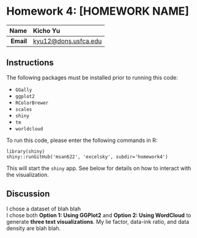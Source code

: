 Homework 4: [HOMEWORK NAME]
==============================

| **Name**  | Kicho Yu  |
|----------:|:-------------|
| **Email** | kyu12@dons.usfca.edu |

## Instructions ##

The following packages must be installed prior to running this code:

- `GGally`
- `ggplot2`
- `RColorBrewer`
- `scales`
- `shiny`
- `tm`
- `worldcloud`


To run this code, please enter the following commands in R:

```
library(shiny)
shiny::runGitHub('msan622', 'excelsky', subdir='homework4')
```

This will start the `shiny` app. See below for details on how to interact with the visualization.

## Discussion ##

I chose a dataset of blah blah  
I chose both **Option 1: Using GGPlot2** and **Option 2: Using WordCloud** to generate **three text visualizations**.
My lie factor, data-ink ratio, and data density are blah blah.
